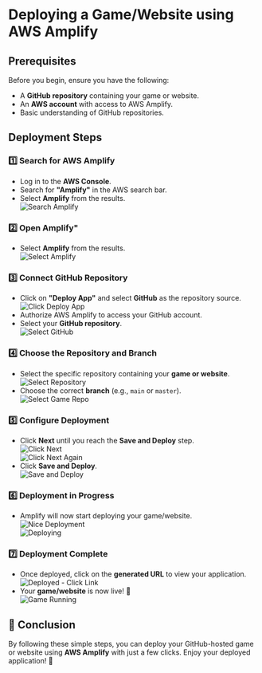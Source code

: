 #  Deploying a Game/Website using AWS Amplify  

## Prerequisites  
Before you begin, ensure you have the following:  
- A **GitHub repository** containing your game or website.  
- An **AWS account** with access to AWS Amplify.  
- Basic understanding of GitHub repositories.  

## Deployment Steps  

### 1️⃣ Search for AWS Amplify  
- Log in to the **AWS Console**.  
- Search for **"Amplify"** in the AWS search bar.  
- Select **Amplify** from the results.  
![Search Amplify](amplify/1search.png)  

### 2️⃣ Open Amplify"  
- Select **Amplify** from the results.  
![Select Amplify](amplify/2selectamplify.png)  

### 3️⃣ Connect GitHub Repository  
- Click on **"Deploy App"** and select **GitHub** as the repository source.  
![Click Deploy App](amplify/3clickindeployapp.png)  
- Authorize AWS Amplify to access your GitHub account.  
- Select your **GitHub repository**.  
![Select GitHub](amplify/4.selectgit.png)  

### 4️⃣ Choose the Repository and Branch  
- Select the specific repository containing your **game or website**.  
![Select Repository](amplify/5selectrepo.png)  
- Choose the correct **branch** (e.g., `main` or `master`).  
![Select Game Repo](amplify/6selectgamerepo.png)  

### 5️⃣ Configure Deployment  
- Click **Next** until you reach the **Save and Deploy** step.  
![Click Next](amplify/7clicknext.png)  
![Click Next Again](amplify/8clicknextagain.png)  
- Click **Save and Deploy**.  
![Save and Deploy](amplify/9saveanddeploay.png)  

### 6️⃣ Deployment in Progress  
- Amplify will now start deploying your game/website.  
![Nice Deployment](amplify/10niceeee.png)  
![Deploying](amplify/11deploying.png)  

### 7️⃣ Deployment Complete  
- Once deployed, click on the **generated URL** to view your application.  
![Deployed - Click Link](amplify/12deployedclickonlink.png)  
- Your **game/website** is now live! 🎉  
![Game Running](amplify/13game.png)  

## 🎯 Conclusion  
By following these simple steps, you can deploy your GitHub-hosted game or website using **AWS Amplify** with just a few clicks. Enjoy your deployed application! 🚀  


